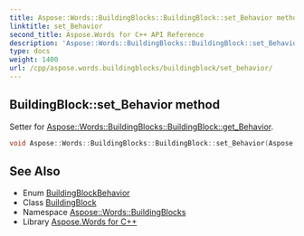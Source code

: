 ```yaml
---
title: Aspose::Words::BuildingBlocks::BuildingBlock::set_Behavior method
linktitle: set_Behavior
second_title: Aspose.Words for C++ API Reference
description: 'Aspose::Words::BuildingBlocks::BuildingBlock::set_Behavior method. Setter for Aspose::Words::BuildingBlocks::BuildingBlock::get_Behavior in C++.'
type: docs
weight: 1400
url: /cpp/aspose.words.buildingblocks/buildingblock/set_behavior/
---
```

## BuildingBlock::set_Behavior method


Setter for [Aspose::Words::BuildingBlocks::BuildingBlock::get_Behavior](../get_behavior/).

```cpp
void Aspose::Words::BuildingBlocks::BuildingBlock::set_Behavior(Aspose::Words::BuildingBlocks::BuildingBlockBehavior value)
```

## See Also

* Enum [BuildingBlockBehavior](../../buildingblockbehavior/)
* Class [BuildingBlock](../)
* Namespace [Aspose::Words::BuildingBlocks](../../)
* Library [Aspose.Words for C++](../../../)
